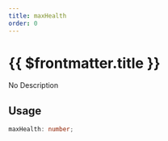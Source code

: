 ```yaml
---
title: maxHealth
order: 0
---
```


# {{ $frontmatter.title }}

No Description

## Usage

```ts
maxHealth: number;
```
